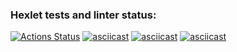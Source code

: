 ### Hexlet tests and linter status:
[![Actions Status](https://github.com/tanuki-evil1/python-project-49/actions/workflows/hexlet-check.yml/badge.svg)](https://github.com/tanuki-evil1/python-project-49/actions)
[![asciicast](https://asciinema.org/a/kMQeKUaciyhwUSJd28J8oXJwH.svg)](https://asciinema.org/a/kMQeKUaciyhwUSJd28J8oXJwH)
[![asciicast](https://asciinema.org/a/kMQeKUaciyhwUSJd28J8oXJwH.svg)](https://asciinema.org/a/kMQeKUaciyhwUSJd28J8oXJwH)
[![asciicast](https://asciinema.org/a/EtuZ4c9pkCoCIA5cz5YtkLjrG.svg)](https://asciinema.org/a/EtuZ4c9pkCoCIA5cz5YtkLjrG)
